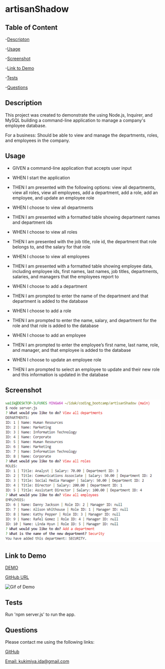 # artisanShadow

## Table of Content

-[Descripton](#description)

-[Usage](#usage)

-[Screenshot](#screenshot)

-[Link to Demo](#link-to-demo)

-[Tests](#tests)

-[Questions](#questions)

## Description

This project was created to demonstrate the using Node.js, Inquirer, and MySQL building a command-line application to manage a company's employee database.

For a business: Should be able to view and manage the departments, roles, and employees in the company.

## Usage

* GIVEN a command-line application that accepts user input

* WHEN I start the application

* THEN I am presented with the following options: view all departments, view all roles, view all employees, add a department, add a role, add an employee, and update an employee role

* WHEN I choose to view all departments

* THEN I am presented with a formatted table showing department names and department ids

* WHEN I choose to view all roles

* THEN I am presented with the job title, role id, the department that role belongs to, and the salary for that role

* WHEN I choose to view all employees

* THEN I am presented with a formatted table showing employee data, including employee ids, first names, last names, job titles, departments, salaries, and managers that the employees report to

* WHEN I choose to add a department

* THEN I am prompted to enter the name of the department and that department is added to the database

* WHEN I choose to add a role

* THEN I am prompted to enter the name, salary, and department for the role and that role is added to the database

* WHEN I choose to add an employee

* THEN I am prompted to enter the employee’s first name, last name, role, and manager, and that employee is added to the database

* WHEN I choose to update an employee role

* THEN I am prompted to select an employee to update and their new role and this information is updated in the database

## Screenshot

![screenshot of project](./assets/image/Picture1.png)

## Link to Demo

[DEMO](https://drive.google.com/file/d/19hDXqvLaWoxErwre1oTdz-linrM3_gR5/view)

[GitHub URL](https://github.com/idakukimiya/artisanShadow)

![Gif of Demo](./assets/GIF/artisanShadow.gif)

## Tests

Run 'npm server.js' to run the app.

## Questions

  Please contact me using the following links:

  [GitHub](https://github.com/https://github.com/idakukimiya)

  [Email: kukimiya.ida@gmail.com](mailto:kukimiya.ida@gmail.com)
